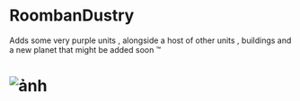# RoombanDustry
Adds some very purple units , alongside a host of other units , buildings and a new planet that might be added soon :tm: 

# ![ảnh](https://user-images.githubusercontent.com/61640498/118395307-c5be2800-b673-11eb-9ab3-271c21566374.png)
